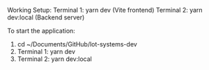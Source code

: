 Working Setup:
Terminal 1: yarn dev (Vite frontend)
Terminal 2: yarn dev:local (Backend server)

To start the application:
1. cd ~/Documents/GitHub/lot-systems-dev
2. Terminal 1: yarn dev
3. Terminal 2: yarn dev:local

